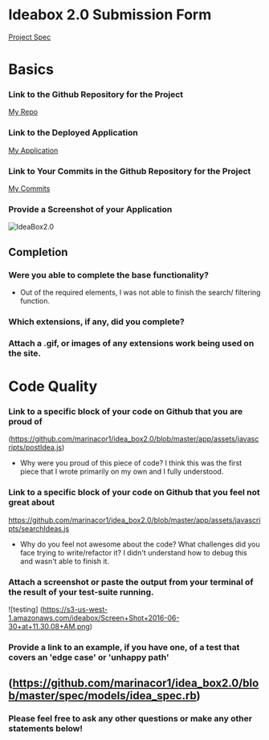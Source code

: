 # Ideabox 2.0 Submission Form
[Project Spec](https://github.com/turingschool/curriculum/blob/master/source/projects/revenge_of_idea_box.markdown)


# Basics

### Link to the Github Repository for the Project
[My Repo](https://github.com/marinacor1/idea_box2.0)

### Link to the Deployed Application
[My Application](https://caja-de-ideas.herokuapp.com/)

### Link to Your Commits in the Github Repository for the Project
[My Commits](https://github.com/marinacor1/idea_box2.0/commits/master)

### Provide a Screenshot of your Application
![IdeaBox2.0](https://s3-us-west-1.amazonaws.com/ideabox/Screen+Shot+2016-06-30+at+11.25.36+AM.png)

## Completion

### Were you able to complete the base functionality?
* Out of the required elements, I was not able to finish the search/ filtering function.

### Which extensions, if any, did you complete?


### Attach a .gif, or images of any extensions work being used on the site.

# Code Quality

### Link to a specific block of your code on Github that you are proud of
(https://github.com/marinacor1/idea_box2.0/blob/master/app/assets/javascripts/postIdea.js)
* Why were you proud of this piece of code?
I think this was the first piece that I wrote primarily on my own and I fully understood.

### Link to a specific block of your code on Github that you feel not great about
https://github.com/marinacor1/idea_box2.0/blob/master/app/assets/javascripts/searchIdeas.js
* Why do you feel not awesome about the code? What challenges did you face trying to write/refactor it?
I didn't understand how to debug this and wasn't able to finish it.

### Attach a screenshot or paste the output from your terminal of the result of your test-suite running.
![testing] (https://s3-us-west-1.amazonaws.com/ideabox/Screen+Shot+2016-06-30+at+11.30.08+AM.png)

### Provide a link to an example, if you have one, of a test that covers an 'edge case' or 'unhappy path'
(https://github.com/marinacor1/idea_box2.0/blob/master/spec/models/idea_spec.rb)
-----

### Please feel free to ask any other questions or make any other statements below!
